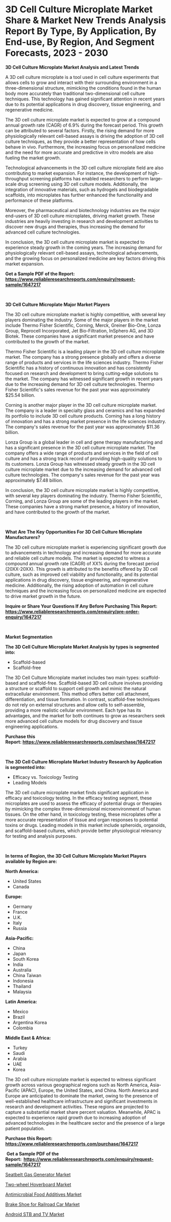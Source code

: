 <p><h1>3D Cell Culture Microplate Market Share & Market New Trends Analysis Report By Type, By Application, By End-use, By Region, And Segment Forecasts, 2023 - 2030</h1></p><p><strong>3D Cell Culture Microplate Market Analysis and Latest Trends</strong></p>
<p><p>A 3D cell culture microplate is a tool used in cell culture experiments that allows cells to grow and interact with their surrounding environment in a three-dimensional structure, mimicking the conditions found in the human body more accurately than traditional two-dimensional cell culture techniques. This technology has gained significant attention in recent years due to its potential applications in drug discovery, tissue engineering, and regenerative medicine.</p><p>The 3D cell culture microplate market is expected to grow at a compound annual growth rate (CAGR) of 6.9% during the forecast period. This growth can be attributed to several factors. Firstly, the rising demand for more physiologically relevant cell-based assays is driving the adoption of 3D cell culture techniques, as they provide a better representation of how cells behave in vivo. Furthermore, the increasing focus on personalized medicine and the need for more accurate and predictive in vitro models are also fueling the market growth.</p><p>Technological advancements in the 3D cell culture microplate field are also contributing to market expansion. For instance, the development of high-throughput screening platforms has enabled researchers to perform large-scale drug screening using 3D cell culture models. Additionally, the integration of innovative materials, such as hydrogels and biodegradable scaffolds, into microplates has further enhanced the functionality and performance of these platforms.</p><p>Moreover, the pharmaceutical and biotechnology industries are the major end-users of 3D cell culture microplates, driving market growth. These industries are heavily investing in research and development activities to discover new drugs and therapies, thus increasing the demand for advanced cell culture technologies.</p><p>In conclusion, the 3D cell culture microplate market is expected to experience steady growth in the coming years. The increasing demand for physiologically relevant cell-based assays, technological advancements, and the growing focus on personalized medicine are key factors driving this market expansion.</p></p>
<p><strong>Get a Sample PDF of the Report:&nbsp; <a href="https://www.reliableresearchreports.com/enquiry/request-sample/1647217">https://www.reliableresearchreports.com/enquiry/request-sample/1647217</a></strong></p>
<p>&nbsp;</p>
<p><strong>3D Cell Culture Microplate Major Market Players</strong></p>
<p><p>The 3D cell culture microplate market is highly competitive, with several key players dominating the industry. Some of the major players in the market include Thermo Fisher Scientific, Corning, Merck, Greiner Bio-One, Lonza Group, Reprocell Incorporated, Jet Bio-Filtration, InSphero AG, and 3D Biotek. These companies have a significant market presence and have contributed to the growth of the market.</p><p>Thermo Fisher Scientific is a leading player in the 3D cell culture microplate market. The company has a strong presence globally and offers a diverse range of products and services in the life sciences industry. Thermo Fisher Scientific has a history of continuous innovation and has consistently focused on research and development to bring cutting-edge solutions to the market. The company has witnessed significant growth in recent years due to the increasing demand for 3D cell culture technologies. Thermo Fisher Scientific's sales revenue for the past year was approximately $25.54 billion.</p><p>Corning is another major player in the 3D cell culture microplate market. The company is a leader in specialty glass and ceramics and has expanded its portfolio to include 3D cell culture products. Corning has a long history of innovation and has a strong market presence in the life sciences industry. The company's sales revenue for the past year was approximately $11.36 billion.</p><p>Lonza Group is a global leader in cell and gene therapy manufacturing and has a significant presence in the 3D cell culture microplate market. The company offers a wide range of products and services in the field of cell culture and has a strong track record of providing high-quality solutions to its customers. Lonza Group has witnessed steady growth in the 3D cell culture microplate market due to the increasing demand for advanced cell culture technologies. The company's sales revenue for the past year was approximately $7.48 billion.</p><p>In conclusion, the 3D cell culture microplate market is highly competitive, with several key players dominating the industry. Thermo Fisher Scientific, Corning, and Lonza Group are some of the leading players in the market. These companies have a strong market presence, a history of innovation, and have contributed to the growth of the market.</p></p>
<p>&nbsp;</p>
<p><strong>What Are The Key Opportunities For 3D Cell Culture Microplate Manufacturers?</strong></p>
<p><p>The 3D cell culture microplate market is experiencing significant growth due to advancements in technology and increasing demand for more accurate and reliable cell culture models. The market is expected to witness a compound annual growth rate (CAGR) of XX% during the forecast period (20XX-20XX). This growth is attributed to the benefits offered by 3D cell culture, such as improved cell viability and functionality, and its potential applications in drug discovery, tissue engineering, and regenerative medicine. Additionally, the rising adoption of automation in cell culture techniques and the increasing focus on personalized medicine are expected to drive market growth in the future.</p></p>
<p><strong>Inquire or Share Your Questions If Any Before Purchasing This Report: <a href="https://www.reliableresearchreports.com/enquiry/pre-order-enquiry/1647217">https://www.reliableresearchreports.com/enquiry/pre-order-enquiry/1647217</a></strong></p>
<p>&nbsp;</p>
<p><strong>Market Segmentation</strong></p>
<p><strong>The 3D Cell Culture Microplate Market Analysis by types is segmented into:</strong></p>
<p><ul><li>Scaffold-based</li><li>Scaffold-free</li></ul></p>
<p><p>The 3D Cell Culture Microplate market includes two main types: scaffold-based and scaffold-free. Scaffold-based 3D cell culture involves providing a structure or scaffold to support cell growth and mimic the natural extracellular environment. This method offers better cell attachment, differentiation, and tissue formation. In contrast, scaffold-free techniques do not rely on external structures and allow cells to self-assemble, providing a more realistic cellular environment. Each type has its advantages, and the market for both continues to grow as researchers seek more advanced cell culture models for drug discovery and tissue engineering applications.</p></p>
<p><strong>Purchase this Report:&nbsp;<a href="https://www.reliableresearchreports.com/purchase/1647217">https://www.reliableresearchreports.com/purchase/1647217</a></strong></p>
<p>&nbsp;</p>
<p><strong>The 3D Cell Culture Microplate Market Industry Research by Application is segmented into:</strong></p>
<p><ul><li>Efficacy vs. Toxicology Testing</li><li>Leading Models</li></ul></p>
<p><p>The 3D cell culture microplate market finds significant application in efficacy and toxicology testing. In the efficacy testing segment, these microplates are used to assess the efficacy of potential drugs or therapies by mimicking the complex three-dimensional microenvironment of human tissues. On the other hand, in toxicology testing, these microplates offer a more accurate representation of tissue and organ responses to potential toxins or drugs. Leading models in this market include spheroids, organoids, and scaffold-based cultures, which provide better physiological relevancy for testing and analysis purposes.</p></p>
<p>&nbsp;</p>
<p><strong>In terms of Region, the 3D Cell Culture Microplate Market Players available by Region are:</strong></p>
<p>
    <p> <strong> North America: </strong>
        <ul>
            <li>United States</li>
            <li>Canada</li>
        </ul>
        </p> 
    <p> <strong> Europe: </strong>
        <ul>
            <li>Germany</li>
            <li>France</li>
            <li>U.K.</li>
            <li>Italy</li>
            <li>Russia</li>
        </ul>
        </p> 
    <p> <strong> Asia-Pacific: </strong>
        <ul>
            <li>China</li>
            <li>Japan</li>
            <li>South Korea</li>
            <li>India</li>
            <li>Australia</li>
            <li>China Taiwan</li>
            <li>Indonesia</li>
            <li>Thailand</li>
            <li>Malaysia</li>
        </ul>
        </p> 
    <p> <strong> Latin America: </strong>
        <ul>
            <li>Mexico</li>
            <li>Brazil</li>
            <li>Argentina Korea</li>
            <li>Colombia</li>
        </ul>
        </p> 
    <p> <strong> Middle East & Africa: </strong>
        <ul>
            <li>Turkey</li>
            <li>Saudi</li>
            <li>Arabia</li>
            <li>UAE</li>
            <li>Korea</li>
        </ul>
    </p>
    </p>
<p><p>The 3D cell culture microplate market is expected to witness significant growth across various geographical regions such as North America, Asia-Pacific (APAC), Europe, the United States, and China. North America and Europe are anticipated to dominate the market, owing to the presence of well-established healthcare infrastructure and significant investments in research and development activities. These regions are projected to capture a substantial market share percent valuation. Meanwhile, APAC is expected to experience rapid growth due to increasing adoption of advanced technologies in the healthcare sector and the presence of a large patient population.</p></p>
<p><strong>Purchase this Report: <a href="https://www.reliableresearchreports.com/purchase/1647217">https://www.reliableresearchreports.com/purchase/1647217</a></strong></p>
<p>&nbsp;<strong>Get a Sample PDF of the Report:&nbsp;&nbsp;<a href="https://www.reliableresearchreports.com/enquiry/request-sample/1647217">https://www.reliableresearchreports.com/enquiry/request-sample/1647217</a></strong></p>
<p><strong></strong></p>
<p><p><a href="https://github.com/amonskiyk/Market-Research-Report-List-1/blob/main/seatbelt-gas-generator-market.md">Seatbelt Gas Generator Market</a></p><p><a href="https://www.linkedin.com/pulse/decoding-two-wheel-hoverboard-market-deep-dive-latest-uyevc/">Two-wheel Hoverboard Market</a></p><p><a href="https://medium.com/@anibalstamm1912/antimicrobial-food-additives-market-trends-and-market-analysis-forecasted-for-period-2023-2030-796f20f1c48f">Antimicrobial Food Additives Market</a></p><p><a href="https://github.com/JameTravis/Market-Research-Report-List-2/blob/main/brake-shoe-for-railroad-car-market.md">Brake Shoe for Railroad Car Market</a></p><p><a href="https://www.linkedin.com/pulse/android-stb-tv-market-challenges-opportunities-growth-drivers-fwinc/">Android STB and TV Market</a></p></p>
